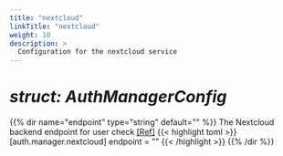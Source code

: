 ```yaml
---
title: "nextcloud"
linkTitle: "nextcloud"
weight: 10
description: >
  Configuration for the nextcloud service
---
```


# _struct: AuthManagerConfig_

{{% dir name="endpoint" type="string" default="" %}}
The Nextcloud backend endpoint for user check [[Ref]](https://github.com/cs3org/reva/tree/master/pkg/auth/manager/nextcloud/nextcloud.go#L52)
{{< highlight toml >}}
[auth.manager.nextcloud]
endpoint = ""
{{< /highlight >}}
{{% /dir %}}

